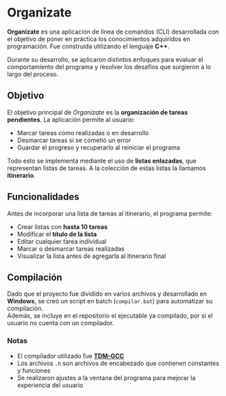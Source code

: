 # Organizate

**Organizate** es una aplicación de línea de comandos (CLI) desarrollada con el objetivo de poner en práctica los conocimientos adquiridos en programación. Fue construida utilizando el lenguaje **C++**.

Durante su desarrollo, se aplicaron distintos enfoques para evaluar el comportamiento del programa y resolver los desafíos que surgieron a lo largo del proceso.

## Objetivo

El objetivo principal de *Organizate* es la **organización de tareas pendientes**. La aplicación permite al usuario:

- Marcar tareas como realizadas o en desarrollo
- Desmarcar tareas si se cometió un error
- Guardar el progreso y recuperarlo al reiniciar el programa

Todo esto se implementa mediante el uso de **listas enlazadas**, que representan listas de tareas. A la colección de estas listas la llamamos **itinerario**.

## Funcionalidades

Antes de incorporar una lista de tareas al itinerario, el programa permite:

- Crear listas con **hasta 10 tareas**
- Modificar el **título de la lista**
- Editar cualquier tarea individual
- Marcar o desmarcar tareas realizadas
- Visualizar la lista antes de agregarla al itinerario final

## Compilación

Dado que el proyecto fue dividido en varios archivos y desarrollado en **Windows**, se creó un script en batch (`compilar.bat`) para automatizar su compilación.  
Además, se incluye en el repositorio el ejecutable ya compilado, por si el usuario no cuenta con un compilador.

### Notas

- El compilador utilizado fue **[TDM-GCC]**  
- Los archivos `.h` son archivos de encabezado que contienen constantes y funciones  
- Se realizaron ajustes a la ventana del programa para mejorar la experiencia del usuario  

[TDM-GCC]: https://sourceforge.net/projects/tdm-gcc/
